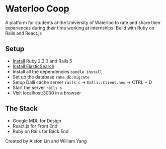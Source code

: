 # Waterloo Coop
A platform for students at the University of Waterloo to rate and share their experiences during their time working at internships. Build with Ruby on Rails and React.js

## Setup
- [Install](http://railsapps.github.io/installrubyonrails-ubuntu.html) Ruby 2.3.0 and Rails 5
- [Install ElasticSearch](https://www.elastic.co/guide/en/elasticsearch/reference/current/setup.html)
- Install all the dependencies `bundle install`
- Set up the database `rake db:migrate`
- Setup Dalli cache server `rails c` -> `Dalli::Client.new` -> CTRL + D
- Start the server `rails s`
- Visit localhost:3000 in a browser

## The Stack
- Google MDL for Design
- React.js for Front End
- Ruby on Rails for Back End

Created by Alston Lin and William Yang
